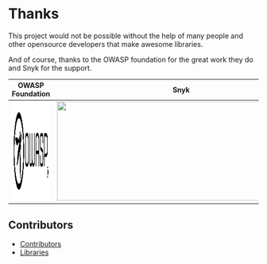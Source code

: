 # Thanks

This project would not be possible without the help of many people and other opensource developers that make awesome libraries.

And of course, thanks to the OWASP foundation for the great work they do and Snyk for the support.

OWASP Foundation             |                                                                             Snyk                                                                              |
:-------------------------: |:-------------------------------------------------------------------------------------------------------------------------------------------------------------:|
<a href="https://owasp.org/www-project-cervantes/"><img src="https://raw.githubusercontent.com/CervantesSec/.github/main/profile/owasp.png"  width="500" height="200"></a> | <a href="https://snyk.io/"><img src="https://res.cloudinary.com/snyk/image/upload/v1537345894/press-kit/brand/logo-black.png"  width="500" height="200"></a>  


## Contributors

<div class="mdx-columns" markdown>

- [Contributors]()
- [Libraries]()

</div>